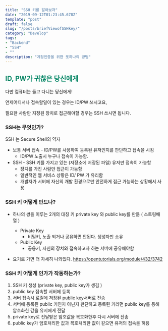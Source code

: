 ```yaml
---
title: "SSH 키를 알아보자"
date: "2019-09-12T01:23:45.678Z"
template: "post"
draft: false
slug: "/posts/briefViewofSSHkey/"
category: "Develop"
tags:
- "Backend"
- "SSH"
- ""
description: "계정인증을 위한 또하나의 방법"
---
```

<h2 style="color:rgb(9, 136, 104)">ID, PW가 귀찮은 당신에게</h2>

다만 컴퓨터는 들고 다니는 당신에게! 

언제어디서나 접속할일이 있는 경우는 ID/PW 쓰시고요, 

필요한 사람만 지정된 장치로 접근해야할 경우는 SSH 쓰시면 됩니다. 

###  SSH는 무엇인가?

SSH 는 Secure Shell의 약자 

- 보통 서버 접속 - ID/PW를 사용하여 등록된 유저인지를 판단하고 접속을 시킴 
  - ID/PW 노출시 누구나 접속이 가능함. 
- SSH - SSH 키를 가지고 있는 (저장소에 저장된 파일) 유저만 접속이 가능함
  - 장치를 가진 사람만 접근이 가능함 
  - 일반적인 웹 서비스 상황은 ID/ PW 가 유리함 
  - 개발자가 서버에 자신의 개발 환경으로만 안전하게 접근 가능하는 상황에서 사용

### SSH 키 어떻게 만드나?

- 하나의 쌍을 이루는 2개의 대칭 키 private key 와 public key를 만듦 ( 스트링배열 ) 

  - Private Key
    - 비밀키, 노출 되거나 공유하면 안된다. 생성자만 소유
  - Public Key
    - 공용키, 자신의 장치와 접속하고자 하는 서버에 공유해야함

- 요기로 가면 더 자세히 나와있다. https://opentutorials.org/module/432/3742

  

### SSH 키 어떻게 인가가 작동하는가? 

1. SSH 키 생성 (private key, public key가 생김 )
2. public key 접속할 서버에 등록 
3. 서버 접속시 로컬에 저장된 public key서버로 전송  
4. 서버에 등록된 public 키인지 아닌지 판단하고 등록된 키라면 public key를 통해 암호화한 값을 유저에게 전달
5. private key로 전달받은 암호값을 복호화한후 다시 서버에 전송 
6. public key가 암호처리한 값과 복호처리한 값이 같으면 유저의 접속을 허용 